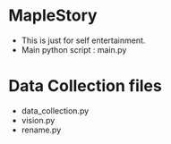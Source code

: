 # MapleStory
- This is just for self entertainment. 
- Main python script : main.py

# Data Collection files
- data_collection.py
- vision.py
- rename.py
